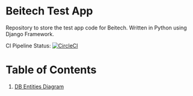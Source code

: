 # Beitech Test App

Repository to store the test app code for Beitech. Written in Python using Django Framework.

CI Pipeline Status: [![CircleCI](https://circleci.com/gh/hylden90/beitech_test_app.svg?style=svg)](https://circleci.com/gh/hylden90/beitech_test_app)

# Table of Contents
1. [DB Entities Diagram](https://github.com/hylden90/beitech_test_app/wiki/DB-Entities-Diagram)
